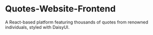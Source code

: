 # Quotes-Website-Frontend
A React-based platform featuring thousands of quotes from renowned individuals, styled with DaisyUI.
